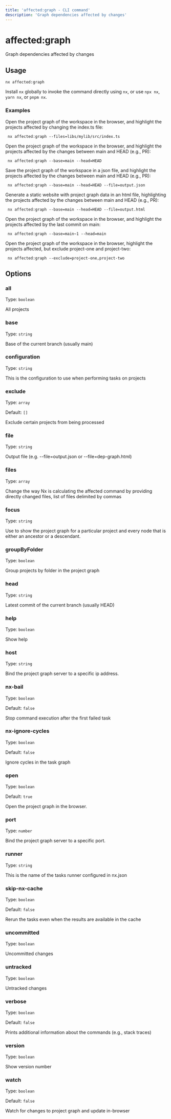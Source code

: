 ```yaml
---
title: 'affected:graph - CLI command'
description: 'Graph dependencies affected by changes'
---
```


# affected:graph

Graph dependencies affected by changes

## Usage

```terminal
nx affected:graph
```

Install `nx` globally to invoke the command directly using `nx`, or use `npx nx`, `yarn nx`, or `pnpm nx`.

### Examples

Open the project graph of the workspace in the browser, and highlight the projects affected by changing the index.ts file:

```terminal
 nx affected:graph --files=libs/mylib/src/index.ts
```

Open the project graph of the workspace in the browser, and highlight the projects affected by the changes between main and HEAD (e.g., PR):

```terminal
 nx affected:graph --base=main --head=HEAD
```

Save the project graph of the workspace in a json file, and highlight the projects affected by the changes between main and HEAD (e.g., PR):

```terminal
 nx affected:graph --base=main --head=HEAD --file=output.json
```

Generate a static website with project graph data in an html file, highlighting the projects affected by the changes between main and HEAD (e.g., PR):

```terminal
 nx affected:graph --base=main --head=HEAD --file=output.html
```

Open the project graph of the workspace in the browser, and highlight the projects affected by the last commit on main:

```terminal
 nx affected:graph --base=main~1 --head=main
```

Open the project graph of the workspace in the browser, highlight the projects affected, but exclude project-one and project-two:

```terminal
 nx affected:graph --exclude=project-one,project-two
```

## Options

### all

Type: `boolean`

All projects

### base

Type: `string`

Base of the current branch (usually main)

### configuration

Type: `string`

This is the configuration to use when performing tasks on projects

### exclude

Type: `array`

Default: `[]`

Exclude certain projects from being processed

### file

Type: `string`

Output file (e.g. --file=output.json or --file=dep-graph.html)

### files

Type: `array`

Change the way Nx is calculating the affected command by providing directly changed files, list of files delimited by commas

### focus

Type: `string`

Use to show the project graph for a particular project and every node that is either an ancestor or a descendant.

### groupByFolder

Type: `boolean`

Group projects by folder in the project graph

### head

Type: `string`

Latest commit of the current branch (usually HEAD)

### help

Type: `boolean`

Show help

### host

Type: `string`

Bind the project graph server to a specific ip address.

### nx-bail

Type: `boolean`

Default: `false`

Stop command execution after the first failed task

### nx-ignore-cycles

Type: `boolean`

Default: `false`

Ignore cycles in the task graph

### open

Type: `boolean`

Default: `true`

Open the project graph in the browser.

### port

Type: `number`

Bind the project graph server to a specific port.

### runner

Type: `string`

This is the name of the tasks runner configured in nx.json

### skip-nx-cache

Type: `boolean`

Default: `false`

Rerun the tasks even when the results are available in the cache

### uncommitted

Type: `boolean`

Uncommitted changes

### untracked

Type: `boolean`

Untracked changes

### verbose

Type: `boolean`

Default: `false`

Prints additional information about the commands (e.g., stack traces)

### version

Type: `boolean`

Show version number

### watch

Type: `boolean`

Default: `false`

Watch for changes to project graph and update in-browser
